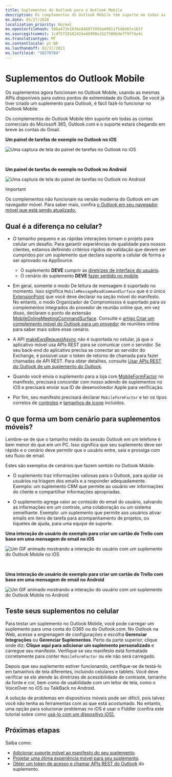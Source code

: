 ```yaml
---
title: Suplementos do Outlook para o Outlook Mobile
description: Os complementos do Outlook Mobile têm suporte em todas as contas comerciais do Microsoft 365, em Outlook.com e o suporte estará em breve nas contas do Gmail.
ms.date: 05/27/2020
localization_priority: Normal
ms.openlocfilehash: 586a473e1036e8480f395da49011f540d87e1b5f
ms.sourcegitcommit: 1cdf5728102424a46998e1527508b4e7f9f74a4c
ms.translationtype: MT
ms.contentlocale: pt-BR
ms.lasthandoff: 02/17/2021
ms.locfileid: "50270704"
---
```

# <a name="add-ins-for-outlook-mobile"></a>Suplementos do Outlook Mobile

Os suplementos agora funcionam no Outlook Mobile, usando as mesmas APIs disponíveis para outros pontos de extremidade do Outlook. Se você já tiver criado um suplemento para Outlook, é fácil fazê-lo funcionar no Outlook Mobile.

Os complementos do Outlook Mobile têm suporte em todas as contas comerciais do Microsoft 365, Outlook.com e o suporte estará chegando em breve às contas do Gmail.

**Um painel de tarefas de exemplo no Outlook no iOS**

![Uma captura de tela do painel de tarefas no Outlook no iOS](../images/outlook-mobile-addin-taskpane.png)

<br/>

**Um painel de tarefas de exemplo no Outlook no Android**

![Uma captura de tela do painel de tarefas no Outlook no Android](../images/outlook-mobile-addin-taskpane-android.png)

> [!IMPORTANT]
> Os complementos não funcionam na versão moderna do Outlook em um navegador móvel. Para saber mais, confira [o Outlook em seu navegador móvel que está sendo atualizado.](https://techcommunity.microsoft.com/t5/outlook-blog/outlook-on-your-mobile-browser-is-being-upgraded/ba-p/1125816)

## <a name="whats-different-on-mobile"></a>Qual é a diferença no celular?

- O tamanho pequeno e as rápidas interações tornam o projeto para celular um desafio. Para garantir experiências de qualidade para nossos clientes, estamos definindo critérios rígidos de validação que devem ser cumpridos por um suplemento que declara suporte a celular de forma a ser aprovado na AppSource.
  - O suplemento **DEVE** cumprir as [diretrizes de interface do usuário](outlook-addin-design.md).
  - O cenário do suplemento **DEVE** [fazer sentido no mobile](#what-makes-a-good-scenario-for-mobile-add-ins).

- Em geral, somente o modo De leitura de mensagem é suportado no momento. Isso significa `MobileMessageReadCommandSurface` que é o único [ExtensionPoint](../reference/manifest/extensionpoint.md#mobilemessagereadcommandsurface) que você deve declarar na seção móvel do manifesto. No entanto, o modo Organizador de Compromissos é suportado para os complementos integrados do provedor de reunião online que, em vez disso, declaram o ponto de extensão [MobileOnlineMeetingCommandSurface](../reference/manifest/extensionpoint.md#mobileonlinemeetingcommandsurface). Consulte o [artigo Criar um complemento móvel do Outlook para um provedor](online-meeting.md) de reuniões online para saber mais sobre esse cenário.

- A API [makeEwsRequestAsync](../reference/objectmodel/preview-requirement-set/office.context.mailbox.md#methods) não é suportada no celular, já que o aplicativo móvel usa APIs REST para se comunicar com o servidor. Se seu back-end do aplicativo precisa se conectar ao servidor do Exchange, é possível usar o token de retorno de chamada para fazer chamadas de API REST. Para obter detalhes, consulte [Usar APIs REST do Outlook de um suplemento do Outlook](use-rest-api.md).

- Quando você envia o suplemento para a loja com [MobileFormFactor](../reference/manifest/mobileformfactor.md) no manifesto, precisará concordar com nosso adendo de suplementos no iOS e precisará enviar sua ID de desenvolvedor Apple para verificação.

- Por fim, seu manifesto precisará declarar `MobileFormFactor` e ter os tipos corretos de [controles](../reference/manifest/control.md) e [tamanhos de ícone](../reference/manifest/icon.md) incluídos.

## <a name="what-makes-a-good-scenario-for-mobile-add-ins"></a>O que forma um bom cenário para suplementos móveis?

Lembre-se de que o tamanho médio da sessão Outlook em um telefone é bem menor do que em um PC. Isso significa que seu suplemento deve ser rápido e o cenário deve permitir que o usuário entre, saia e prossiga com seu fluxo de email.

Estes são exemplos de cenários que fazem sentido no Outlook Mobile.

- O suplemento traz informações valiosas para o Outlook, para ajudar os usuários na triagem dos emails e a responder adequadamente. Exemplo: um suplemento CRM que permite ao usuário ver informações do cliente e compartilhar informações apropriadas.

- O suplemento agrega valor ao conteúdo do email do usuário, salvando as informações em um controle, uma colaboração ou um sistema semelhante. Exemplo: um suplemento que permite aos usuários ativar emails em itens de tarefa para acompanhamento de projetos, ou tíquetes de ajuda, para uma equipe de suporte.

**Uma interação de usuário de exemplo para criar um cartão do Trello com base em uma mensagem de email no iOS**

![Um GIF animado mostrando a interação do usuário com um suplemento do Outlook Mobile no iOS](../images/outlook-mobile-addin-interaction.gif)

<br/>

**Uma interação de usuário de exemplo para criar um cartão do Trello com base em uma mensagem de email no Android**

![Um GIF animado mostrando a interação do usuário com um suplemento do Outlook Mobile no Android](../images/outlook-mobile-addin-interaction-android.gif)

## <a name="testing-your-add-ins-on-mobile"></a>Teste seus suplementos no celular

Para testar um suplemento no Outlook Mobile, você pode carregar um suplemento para uma conta do O365 ou do Outlook.com. No Outlook na Web, acesse a engrenagem de configurações e escolha **Gerenciar Integrações** ou **Gerenciar Suplementos**. Perto da parte superior, clique onde diz: **Clique aqui para adicionar um suplemento personalizado** e carregue seu manifesto. Verifique se seu manifesto está formatado corretamente para conter `MobileFormFactor` ou ele não será carregado.

Depois que seu suplemento estiver funcionando, certifique-se de testá-lo em tamanhos de tela diferentes, incluindo celulares e tablets. Você deve verificar se ele atende às diretrizes de acessibilidade de contraste, tamanho da fonte e cor, bem como de usabilidade com um leitor de tela, como o VoiceOver no iOS ou TalkBack no Android.

A solução de problemas em dispositivos móveis pode ser difícil, pois talvez você não tenha as ferramentas com as que está acostumado. No entanto, uma opção para solucionar problemas no iOS é usar o Fiddler (confira este tutorial sobre como [usá-lo com um dispositivo iOS).](https://www.telerik.com/blogs/using-fiddler-with-apple-ios-devices)

## <a name="next-steps"></a>Próximas etapas

Saiba como:

- [Adicionar suporte móvel ao manifesto do seu suplemento](add-mobile-support.md).
- [Projetar uma ótima experiência móvel para seu suplemento](outlook-addin-design.md).
- [Obter um token de acesso e chamar APIs REST do Outlook](use-rest-api.md) do suplemento.
